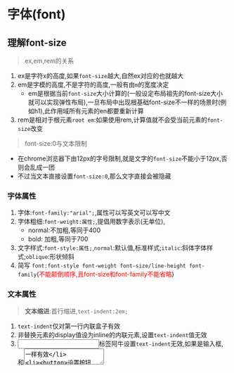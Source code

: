 # 字体(font)

## 理解font-size

>ex,em,rem的关系

1. ex是字符x的高度,如果`font-size`越大,自然ex对应的也就越大
2. em是字模的高度,不是字符的高度,一般有由`m`的宽度决定
   * em是根据当前`font-size`大小计算的(一般设定布局祖先的font-size大小就可以实现弹性布局),一旦布局中出现根基础font-size不一样的场景时(例如h1),此作用域所有元素的en都要重新计算
3. rem是相对于根元素`root em`:如果使用rem,计算值就不会受当前元素的`font-size`改变

>font-size:0与文本限制

* 在chrome浏览器下由12px的字号限制,就是文字的`font-size`不能小于12px,否则会乱成一团
* 不过当文本直接设置`font-size:0`,那么文字直接会被隐藏

### 字体属性

1. 字体:`font-family:"arial";`,属性可以写英文可以写中文
2. 字体粗细:`font-weight:属性;`,提倡用数字表示(无单位),
   * normal:不加粗,等同于400
   * bold: 加粗,等同于700
3. 文字样式:`font-style:属性;`,`normal`:默认值,标准样式;`italic`:斜体字体样式;`oblique`:形状倾斜
4. 简写 `font:font-style font-weight font-size/line-height font-family`(<span style="color:red">不能颠倒顺序,且font-size和font-family不能省略</span>)

### 文本属性

> **文本缩进**:首行缩进,`text-indent:2em;`

1. `text-indent`仅对第一行内联盒子有效
2. 非替换元素的display值设为inline的内联元素,设置`text-indent`值无效
3. <input>标签阿牛设置`text-indent`无效,如果是输入框,和<textarea>一样有效
4. <button>设置按钮text-indent有效

> **字符间距**:`letter-spacing`

* 继承性
* 默认值是`normal`不是0.`letter-spacing`在某些情况下会调整normal的计算值
* 支持负值,且值足够大的时候,会让字符形成重叠,甚至反向排列

>**单词间距**:`word-spacing`

* `letter-spacing`和`word-spacing`类似

1. 继承性
2. 默认值都是`normal`不是0.`letter-spacing`在某些情况下会调整normal的计算值
3. 支持负值,且值足够大的时候,会让字符形成重叠,甚至反向排列
4. 间隔算法都会受到`text-align:center`两端对齐的影响

* 不同之处就是`letter-spacing`作用于所有字符,`word-spacing`仅作用于空格字符

> word-break和word-wrap

1. **word-break**
   * `normal`:默认换行规则
   * `break-all`:任意非cjk文本间的单词换行
   * `keep-all`:不允许cjk文本中的单词换行,只能在半角空格或者连字符处换行.实际上和normal一致
2. **word-wrap**
   * `normal`:默认换行规则
   * `break-word`:一行单词中实在没有其它靠谱的换行点时候换行

>`white-space`:可以决定图文内容是否在一行显示(回车空格是否生效).是否显示大段连续空白(空格是否生效)

 | 属性       | 描述                                                           |
 | ---------- | -------------------------------------------------------------- |
 | `normal`   | 合并空白字符和换行符                                           |
 | `pre`      | 空白字符不合并,并且内容只有换行符的地方换行                    |
 | `nowrap`   | 该值和`normal`一样和并空白字符,但不允许文本环绕                |
 | `pre-wrap` | 空白字符不合并,而且内容只在由换行符的地方换行,同时允许文本环绕 |
 | `pre-line` | 合并空白字符,但只允许有换行符的地方换行,允许文本环绕           |

* `nowrap`,元素的宽度此时表现为最大可用宽度,换行符和一些空格全部合并,文本一行显示
  1. **包含快的尺寸过小处理**.可以使用`white-space:nowrap`会让其文本一行显示
  2. 单行文字溢出点点效果.`text-overflow:ellipsis;`

 ```css
 .class{
   white-space:nowrap;
   overflow:hidden;
   text-overflow:ellipsis;
 }
 ```

> **对齐文本**:`text-align:center`,只能实现水平对齐

* 左对齐:left;  右对齐:right;  居中对齐:center
* 两端对齐:`justify`

> **装饰文本**:`text-decoration:none;`

* none:默认,无装饰;
* underline:下划线:<span style="color:red">链接a自带下划线</span>;
* overline:上划线;line-through:上划线

* 也可以使用`border-bottom`来设置下划线,这样下划线不会离文本太近

>**字符大小写**:`text-transform`

* `uppercase`:全部大写
* `lowercase`:全部小写

> 文本颜色:`color:red`

* 预定义颜色:red等; 十六进制:#ff0000等; rgb:rgb(255,0,0)

## 字体排印

### [连字符断行](01连字符断行.html)

> 在css3中引入了一个新的属性`hyphens`.

* `hyphens`:接收三个参数.`none`,`manual`(初始值),`auto`
  * manual:任何时候可以使用手动插入软连字符,来实现断词折行的效果.
  * none:会禁用这种行为
  * auto:会自懂的添加这种行为

### [插入换行](02插入换行.html)

>由于<dt>和<dd>都是块级元素,往往他们都会一个元素占一行.即使设置以下的操作

```css
dd{
   margin:0;
   font-size:bold;
}
```

>当设置`display:inline`的时候会挤在一行.当然想到前文中的`white-space:pre;`属性

* 只要给伪元素后加上换行符就可以换行

```css
dt,
dd {
  display: inline;
}
dd::after {
  content: '\A';
  white-space: pre;
} 
```

>当我们再加一个邮箱<dd>时,发现这个邮箱并没有在单独一行中

* 由于我们给每一个<dd>行尾都添加了一个换行符,每个值都会被分到单独一行
* 所以我们只希望<dt>后的<dd>可以换行,只要<dd>后面还有<dd>就要使用,插入

```css
dt+dd::before {
  content: '\A';
  white-space: pre;
}
dd+dd ::before {
  content: ', ';
  white-space: normal;
}
```

### [文本行的斑马线](03文本行的斑马线.html)

>这就需要用到一个换行的属性(空白字符不合并)`white-space: pre-wrap;`

```css
div{
   height: 10rem;
   white-space: pre-wrap;
   width: rem;
   height: auto;
   background-color: beige;
}
```

* 使用渐变就可以完美的解决这种条纹的背景图像问题,当然每个渐变的长度应该时字体大小的两倍

```css
background-image: 
linear-gradient(rgba(0,0,0,0.2) 0,rgba(0,0,0,0.2) 50%,transparent 50%);
padding:0.5rem;
background-size: auto 2rem;
```

> 由于文本行之间的空隙我们很难达到很好的效果,不过可以更改`background-origin`和`background-position`尽量达到想要的 效果

### [调整tab的宽度](04tab的宽度.html)

> 一般网页中的代码会用<pre>(pre不会破坏代码原来的样式,会一行行展示)或者<code>(将代码破坏成一行)显示

* `tab-size:2`用于设置缩进尺寸.如果使用pre或者code,那这似乎并没有什么用处

### 现实中的文字效果

> css3:我们可以使用`text-shadow`属性为文字添加阴影

* 语法:`text-shadow:h-shadow v-shadow blur color;`

| 值       | 描述                         |
| -------- | ---------------------------- |
| h-shadow | 必需,水平阴影的位置,允许负值 |
| v-shadow | 必需,垂直阴影的位置,允许负值 |
| blur     | 可选,模糊距离(越大越模糊)    |
| color    | 可选,阴影的颜色              |

#### [凸版印刷效果](05凹版印刷效果.html)

>使用凸版印刷效果,适用于中等亮度背景配上深色文字的场景.也可以用于深色底,浅色字的场景

* 原理:出现在底部的浅色投影(或者出现在顶部的暗色投影)会让人产生物体是凹进平面内的错觉.同理出现啊在底部的暗色投影(或者出现在顶部的浅色投影)会让人产生物体从平面上凸起的感觉.

> 如果背景使用浅色,文字使用深色时,在底部加上浅色投影的效果最佳

```css
.box {
  font-size: 2rem;
  height: auto;
  background: hsl(210, 13%, 60%);
  color: hsl(210, 13%, 30%);
  text-shadow: 0 2px 2px hsla(0, 0%, 100%, 0.8);
}
```

#### [空心字效果](05空心字效果.html)

>使用text-shadow属性的扩张参数就可以让半径放大,看起来就像给文字勾边了一样.不过浏览器的支持海十分有限

* 当然可以使用重叠多层轻微模糊的方式达到空心字效果

```css
.box {
  background-color: black;
  font-size: 5rem;
  color: white;
  text-shadow:
    0 0 10px black, 0 0 10px black,
    0 0 10px black, 0 0 10px black,
    0 0 10px black, 0 0 10px black;
}
```

#### [文字外发光效果](05文字外法光效果.html)

>最简单的方式就是重叠基层`text-shadow`即可

```css
.box {
  background-color: black;
  font-size: 5rem;
  color: rgb(189, 177, 70);
  text-shadow:
    0 0 1rem, 0 0 1rem;
}
```

* 当然可以使用动画或者滤镜来使这种效果更好看

```css
.box {
  background-color: black;
  font-size: 5rem;
  color: rgb(189, 177, 70);
  transition: 1s;
}

.box:hover {
  color: transparent;
  text-shadow:
    0 0 1rem rgb(189, 177, 70), 0 0 1rem rgb(189, 177, 70);
  /* 使用滤镜达到这种效果 */
  /* filter: blur(1rem); */
}
```

#### [文字凸起效果](05文字凸起效果.html)

>使用一长串的累加投影,不设置模糊并以1px的跨度逐渐错开,使颜色逐渐变暗,然后再底部加一层强烈模糊的按投影,从而模拟完整的立体效果

```css
.box {
  background-color: #58a;
  color: white;
  font-size: 5rem;
  text-shadow:
    0 0.1rem hsl(0, 0%, 85%),
    0 0.2rem hsl(0, 0%, 80%),
    0 0.3rem hsl(0, 0%, 75%),
    0 0.4rem hsl(0, 0%, 70%),
    0 0.5rem hsl(0, 0%, 65%),
    0 0.5rem 10px black;
}
```
